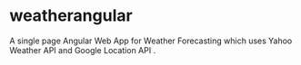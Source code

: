 # weatherangular
A single page Angular Web App for Weather Forecasting which uses Yahoo Weather API and Google Location API .
